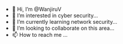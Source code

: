 - 👋 Hi, I’m @WanjiruV
- 👀 I’m interested in cyber security...
- 🌱 I’m currently learning network security...
- 💞️ I’m looking to collaborate on this area...
- 📫 How to reach me ...

<!---
WanjiruV is a ✨ special ✨ repository because its `README.md` (this file) appears on your GitHub profile.
You can click the Preview link to take a look at your changes.
--->
